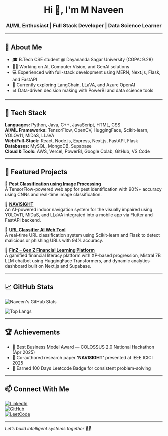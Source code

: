 <h1 align="center">Hi 👋, I'm M Naveen</h1>
<h3 align="center">AI/ML Enthusiast | Full Stack Developer | Data Science Learner</h3>

---

## 💫 About Me  
- 🎓 B.Tech CSE student @ Dayananda Sagar University (CGPA: 9.28)  
- 👨‍💻 Working on AI, Computer Vision, and GenAI solutions  
- 💻 Experienced with full-stack development using MERN, Next.js, Flask, and FastAPI  
- 🔭 Currently exploring LangChain, LLaVA, and Azure OpenAI  
- 📊 Data-driven decision making with PowerBI and data science tools  

---

## 🚀 Tech Stack  

**Languages:** Python, Java, C++, JavaScript, HTML, CSS  
**AI/ML Frameworks:** TensorFlow, OpenCV, HuggingFace, Scikit-learn, YOLOv11, MiDaS, LLaVA  
**Web/Full-Stack:** React, Node.js, Express, Next.js, FastAPI, Flask  
**Databases:** MySQL, MongoDB, Supabase  
**Cloud & Tools:** AWS, Vercel, PowerBI, Google Colab, GitHub, VS Code  

---

## 📌 Featured Projects  

🔹 **[Pest Classification using Image Processing](https://github.com/MNaveenReddy123/pest-classification)**  
A TensorFlow-powered web app for pest identification with 90%+ accuracy using CNNs and real-time image classification.

🔹 **[NAVISIGHT](https://github.com/MNaveenReddy123/NAVISIGHT)**  
An AI-powered indoor navigation system for the visually impaired using YOLOv11, MiDaS, and LLaVA integrated into a mobile app via Flutter and FastAPI backend.

🔹 **[URL Classifier AI Web Tool](https://github.com/MNaveenReddy123/url-classifier)**  
A real-time URL classification system using Scikit-learn and Flask to detect malicious or phishing URLs with 94% accuracy.

🔹 **[FinZ – Gen Z Financial Learning Platform](https://colossus2-0-span-m1ey.vercel.app/)**  
A gamified financial literacy platform with XP-based progression, Mistral 7B LLM chatbot using HuggingFace Transformers, and dynamic analytics dashboard built on Next.js and Supabase.

---

## 📈 GitHub Stats  

![Naveen's GitHub Stats](https://github-readme-stats.vercel.app/api?username=MNaveenReddy123&show_icons=true&theme=radical)

![Top Langs](https://github-readme-stats.vercel.app/api/top-langs/?username=MNaveenReddy123&layout=compact&theme=radical)

---

## 🏆 Achievements  

- 🥇 Best Business Model Award — COLOSSUS 2.0 National Hackathon (Apr 2025)  
- 📑 Co-authored research paper **'NAVISIGHT'** presented at IEEE ICICI 2025  
- 💯 Earned 100 Days Leetcode Badge for consistent problem-solving  

---

## 📫 Connect With Me  

[![LinkedIn](https://img.shields.io/badge/LinkedIn-blue?style=for-the-badge&logo=linkedin)](https://www.linkedin.com/in/m-naveen-6104572a7/)  
[![GitHub](https://img.shields.io/badge/GitHub-grey?style=for-the-badge&logo=github)](https://github.com/MNaveenReddy123)  
[![LeetCode](https://img.shields.io/badge/LeetCode-orange?style=for-the-badge&logo=leetcode)](https://leetcode.com/u/m_navee_n/)

---

*Let’s build intelligent systems together 🤖✨*

